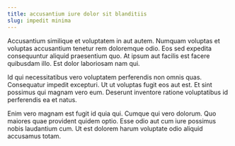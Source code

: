 ```yaml
---
title: accusantium iure dolor sit blanditiis
slug: impedit minima
---
```


Accusantium similique et voluptatem in aut autem. Numquam voluptas et voluptas accusantium tenetur rem doloremque odio. Eos sed expedita consequuntur aliquid praesentium quo. At ipsum aut facilis est facere quibusdam illo. Est dolor laboriosam nam qui.

Id qui necessitatibus vero voluptatem perferendis non omnis quas. Consequatur impedit excepturi. Ut ut voluptas fugit eos aut est. Et sint possimus qui magnam vero eum. Deserunt inventore ratione voluptatibus id perferendis ea et natus.

Enim vero magnam est fugit id quia qui. Cumque qui vero dolorum. Quo maiores quae provident quidem optio. Esse odio aut cum iure possimus nobis laudantium cum. Ut est dolorem harum voluptate odio aliquid accusamus totam.
